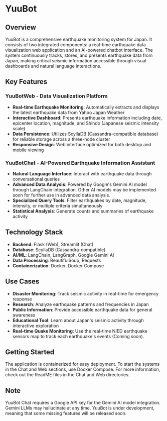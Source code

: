 # YuuBot

## Overview
YuuBot is a comprehensive earthquake monitoring system for Japan. It consists of two integrated components: a real-time earthquake data visualization web application and an AI-powered chatbot interface. The system continuously tracks, stores, and presents earthquake data from Japan, making critical seismic information accessible through visual dashboards and natural language interactions.

## Key Features

### YuuBotWeb - Data Visualization Platform
- **Real-time Earthquake Monitoring**: Automatically extracts and displays the latest earthquake data from Yahoo Japan Weather
- **Interactive Dashboard**: Presents earthquake information including date, epicenter location, magnitude, and Shindo (Japanese seismic intensity scale)
- **Data Persistence**: Utilizes ScyllaDB (Cassandra-compatible database) for reliable storage across a three-node cluster
- **Responsive Design**: Web interface optimized for both desktop and mobile viewing

### YuuBotChat - AI-Powered Earthquake Information Assistant
- **Natural Language Interface**: Interact with earthquake data through conversational queries
- **Advanced Data Analysis**: Powered by Google's Gemini AI model through LangChain integration. Other AI models may be implemented soon for further use in advanced data analysis.
- **Specialized Query Tools**: Filter earthquakes by date, magnitude, intensity, or multiple criteria simultaneously
- **Statistical Analysis**: Generate counts and summaries of earthquake activity

## Technology Stack
- **Backend**: Flask (Web), Streamlit (Chat)
- **Database**: ScyllaDB (Cassandra-compatible)
- **AI/ML**: LangChain, LangGraph, Google Gemini AI
- **Data Processing**: BeautifulSoup, Requests
- **Containerization**: Docker, Docker Compose

## Use Cases
- **Disaster Monitoring**: Track seismic activity in real-time for emergency response
- **Research**: Analyze earthquake patterns and frequencies in Japan
- **Public Information**: Provide accessible earthquake data for general awareness
- **Educational Tool**: Learn about Japan's seismic activity through interactive exploration
- **Real-time Quake Monitoring**: Use the real-time NIED earthquake sensors map to track each earthquake's events (Coming soon).

## Getting Started
The application is containerized for easy deployment. To start the systems in the Chat and Web sections, use Docker Compose. For more information, check out the ReadME files in the Chat and Web directories.

## Note
YuuBot Chat requires a Google API key for the Gemini AI model integration. Gemini LLMs may hallucinate at any time. YuuBot is under development, meaning that some missing features will be released soon.
